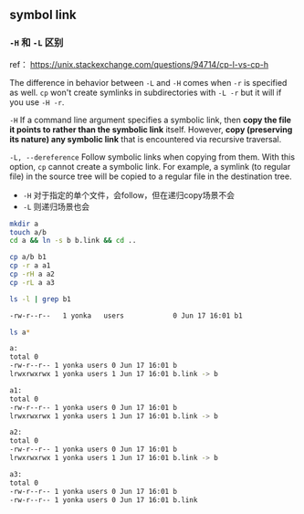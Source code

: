 


## symbol link

### `-H` 和 `-L` 区别

ref： https://unix.stackexchange.com/questions/94714/cp-l-vs-cp-h



The difference in behavior between `-L` and `-H` comes when `-r` is specified as well. `cp` won't create symlinks in subdirectories with `-L -r` but it will if you use `-H -r`.



`-H` If a command line argument specifies a symbolic link, then **copy the file it points to rather than the symbolic link** itself. However, **copy (preserving its nature) any symbolic link** that is encountered via recursive traversal.



`-L, --dereference` Follow symbolic links when copying from them. With this option, `cp` cannot create a symbolic link. For example, a symlink (to regular file) in the source tree will be copied to a regular file in the destination tree.



* `-H` 对于指定的单个文件，会follow，但在递归copy场景不会
* `-L` 则递归场景也会



```sh
mkdir a
touch a/b
cd a && ln -s b b.link && cd ..

cp a/b b1
cp -r a a1
cp -rH a a2
cp -rL a a3

ls -l | grep b1

-rw-r--r--   1 yonka   users            0 Jun 17 16:01 b1

ls a*

a:
total 0
-rw-r--r-- 1 yonka users 0 Jun 17 16:01 b
lrwxrwxrwx 1 yonka users 1 Jun 17 16:01 b.link -> b

a1:
total 0
-rw-r--r-- 1 yonka users 0 Jun 17 16:01 b
lrwxrwxrwx 1 yonka users 1 Jun 17 16:01 b.link -> b

a2:
total 0
-rw-r--r-- 1 yonka users 0 Jun 17 16:01 b
lrwxrwxrwx 1 yonka users 1 Jun 17 16:01 b.link -> b

a3:
total 0
-rw-r--r-- 1 yonka users 0 Jun 17 16:01 b
-rw-r--r-- 1 yonka users 0 Jun 17 16:01 b.link
```





